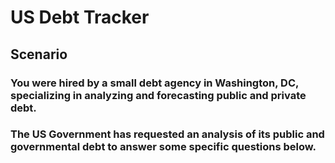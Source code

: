 # US Debt Tracker

## Scenario

### You were hired by a small debt agency in Washington, DC, specializing in analyzing and forecasting public and private debt. 

### The US Government has requested an analysis of its public and governmental debt to answer some specific questions below. 
